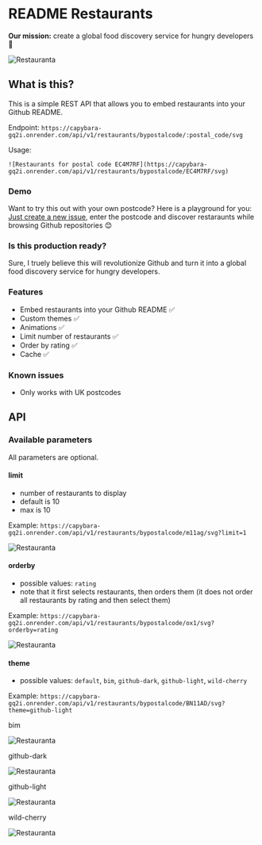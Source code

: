 # README Restaurants

**Our mission:** create a global food discovery service for hungry developers 🍕

![Restauranta](https://capybara-gq2i.onrender.com/api/v1/restaurants/bypostalcode/EC4M7RF/svg)

## What is this?

This is a simple REST API that allows you to embed restaurants into your Github README.

Endpoint: `https://capybara-gq2i.onrender.com/api/v1/restaurants/bypostalcode/:postal_code/svg`

Usage:

```
![Restaurants for postal code EC4M7RF](https://capybara-gq2i.onrender.com/api/v1/restaurants/bypostalcode/EC4M7RF/svg)
```

### Demo

Want to try this out with your own postcode? Here is a playground for you: [Just create a new issue](https://github.com/geniegeist/capybara/issues/new/choose), enter the postcode and discover restaraunts while browsing Github repositories 😊

### Is this production ready?

Sure, I truely believe this will revolutionize Github and turn it into a global food discovery service for hungry developers.

### Features

- Embed restaurants into your Github README ✅
- Custom themes ✅
- Animations ✅
- Limit number of restaurants ✅
- Order by rating ✅
- Cache ✅

### Known issues

- Only works with UK postcodes

## API

### Available parameters

All parameters are optional.

#### limit

- number of restaurants to display
- default is 10
- max is 10

Example: `https://capybara-gq2i.onrender.com/api/v1/restaurants/bypostalcode/m11ag/svg?limit=1`

![Restauranta](https://capybara-gq2i.onrender.com/api/v1/restaurants/bypostalcode/m11ag/svg?limit=1)

#### orderby

- possible values: `rating`
- note that it first selects restaurants, then orders them (it does not order all restaurants by rating and then select them)

Example: `https://capybara-gq2i.onrender.com/api/v1/restaurants/bypostalcode/ox1/svg?orderby=rating`

![Restauranta](https://capybara-gq2i.onrender.com/api/v1/restaurants/bypostalcode/ox1/svg?orderby=rating&limit=3)

#### theme

- possible values: `default`, `bim`, `github-dark`, `github-light`, `wild-cherry`

Example: `https://capybara-gq2i.onrender.com/api/v1/restaurants/bypostalcode/BN11AD/svg?theme=github-light`

bim

![Restauranta](https://capybara-gq2i.onrender.com/api/v1/restaurants/bypostalcode/BN11AD/svg?theme=bim&limit=1)

github-dark

![Restauranta](https://capybara-gq2i.onrender.com/api/v1/restaurants/bypostalcode/BN11AD/svg?theme=github-dark&limit=1)

github-light

![Restauranta](https://capybara-gq2i.onrender.com/api/v1/restaurants/bypostalcode/BN11AD/svg?theme=github-light&limit=1)

wild-cherry

![Restauranta](https://capybara-gq2i.onrender.com/api/v1/restaurants/bypostalcode/BN11AD/svg?theme=wild-cherry&limit=1)
